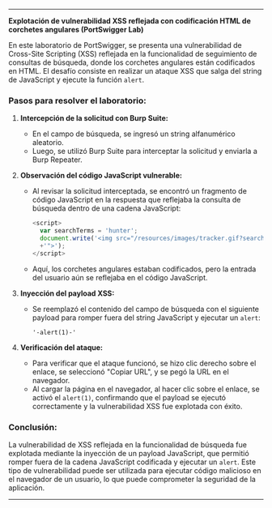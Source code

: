 
---

**Explotación de vulnerabilidad XSS reflejada con codificación HTML de corchetes angulares (PortSwigger Lab)**

En este laboratorio de PortSwigger, se presenta una vulnerabilidad de Cross-Site Scripting (XSS) reflejada en la funcionalidad de seguimiento de consultas de búsqueda, donde los corchetes angulares están codificados en HTML. El desafío consiste en realizar un ataque XSS que salga del string de JavaScript y ejecute la función `alert`.

### Pasos para resolver el laboratorio:

1. **Intercepción de la solicitud con Burp Suite:**
    
    - En el campo de búsqueda, se ingresó un string alfanumérico aleatorio.
    - Luego, se utilizó Burp Suite para interceptar la solicitud y enviarla a Burp Repeater.
2. **Observación del código JavaScript vulnerable:**
    
    - Al revisar la solicitud interceptada, se encontró un fragmento de código JavaScript en la respuesta que reflejaba la consulta de búsqueda dentro de una cadena JavaScript:
        
        ```javascript
        <script>
          var searchTerms = 'hunter';
          document.write('<img src="/resources/images/tracker.gif?searchTerms='+encodeURIComponent(searchTerms)
          +'">');
        </script>
        ```
        
    - Aquí, los corchetes angulares estaban codificados, pero la entrada del usuario aún se reflejaba en el código JavaScript.
3. **Inyección del payload XSS:**
    
    - Se reemplazó el contenido del campo de búsqueda con el siguiente payload para romper fuera del string JavaScript y ejecutar un `alert`:
        
        ```
        '-alert(1)-'
        ```
        
4. **Verificación del ataque:**
    
    - Para verificar que el ataque funcionó, se hizo clic derecho sobre el enlace, se seleccionó "Copiar URL", y se pegó la URL en el navegador.
    - Al cargar la página en el navegador, al hacer clic sobre el enlace, se activó el `alert(1)`, confirmando que el payload se ejecutó correctamente y la vulnerabilidad XSS fue explotada con éxito.

### Conclusión:

La vulnerabilidad de XSS reflejada en la funcionalidad de búsqueda fue explotada mediante la inyección de un payload JavaScript, que permitió romper fuera de la cadena JavaScript codificada y ejecutar un `alert`. Este tipo de vulnerabilidad puede ser utilizada para ejecutar código malicioso en el navegador de un usuario, lo que puede comprometer la seguridad de la aplicación.

---

